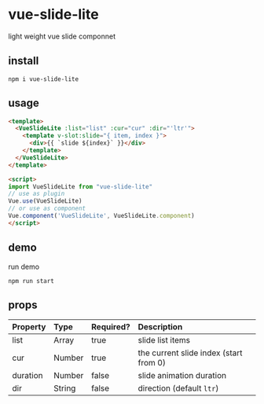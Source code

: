 # vue-slide-lite
light weight vue slide componnet

## install

```shell
npm i vue-slide-lite
```

## usage

```html
<template>
  <VueSlideLite :list="list" :cur="cur" :dir="'ltr'">
    <template v-slot:slide="{ item, index }">
      <div>{{ `slide ${index}` }}</div>
    </template>
  </VueSlideLite>
</template>

<script>
import VueSlideLite from "vue-slide-lite"
// use as plugin
Vue.use(VueSlideLite)
// or use as component 
Vue.component('VueSlideLite', VueSlideLite.component)
</script>
```

## demo 

run demo
```
npm run start 
```

## props

| Property | Type | Required? | Description |
|:---|:---|:---|:---|
| list | Array | true | slide list items
| cur | Number | true | the current slide index (start from 0)
| duration | Number | false | slide animation duration
| dir | String | false | direction (default `ltr`)

